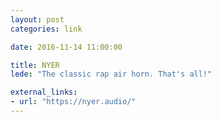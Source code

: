 ```yaml
---
layout: post
categories: link

date: 2016-11-14 11:00:00

title: NYER
lede: "The classic rap air horn. That's all!"

external_links:
- url: "https://nyer.audio/"
---
```

